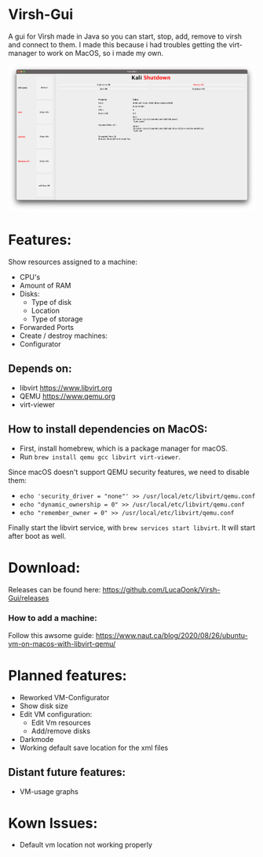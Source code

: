 # Virsh-Gui
A gui for Virsh made in Java so you can start, stop, add, remove to virsh and connect to them.
I made this because i had troubles getting the virt-manager to work on MacOS, so i made my own.

![alt text](https://github.com/LucaOonk/LucaOonk.github.io/blob/master/depictions/Virsh-GUI/GUI.png)

# Features:
Show resources assigned to a machine:
 - CPU's
 - Amount of RAM
 - Disks:
    - Type of disk
    - Location
    - Type of storage
 - Forwarded Ports
 - Create / destroy machines:
  - Configurator 

## Depends on:
- libvirt https://www.libvirt.org
- QEMU https://www.qemu.org
- virt-viewer

## How to install dependencies on MacOS:
- First, install homebrew, which is a package manager for macOS.
- Run `brew install qemu gcc libvirt virt-viewer`.

Since macOS doesn't support QEMU security features, we need to disable them:
- `echo 'security_driver = "none"' >> /usr/local/etc/libvirt/qemu.conf`
- `echo "dynamic_ownership = 0" >> /usr/local/etc/libvirt/qemu.conf`
- `echo "remember_owner = 0" >> /usr/local/etc/libvirt/qemu.conf`
  
Finally start the libvirt service, with `brew services start libvirt`. It will start after boot as well.

# Download:
Releases can be found here: https://github.com/LucaOonk/Virsh-Gui/releases

### How to add a machine:
Follow this awsome guide: https://www.naut.ca/blog/2020/08/26/ubuntu-vm-on-macos-with-libvirt-qemu/

# Planned features:
- Reworked VM-Configurator
- Show disk size
- Edit VM configuration:
  - Edit Vm resources
  - Add/remove disks
- Darkmode
- Working default save location for the xml files

## Distant future features:
- VM-usage graphs

# Kown Issues:
- Default vm location not working properly
